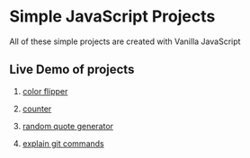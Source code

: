 # Simple JavaScript Projects

All of these simple projects are created with Vanilla JavaScript

## Live Demo of projects

1) [color flipper](https://fliprandomcolor.netlify.app/)

2) [counter](https://countsimply.netlify.app/)

3) [random quote generator](https://seerandomquotes.netlify.app/)

4) [explain git commands](https://explaingitcommands.netlify.app/)
